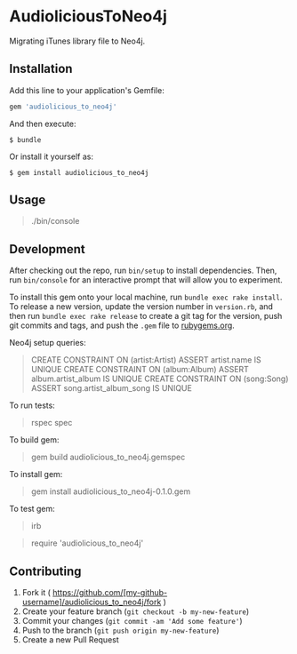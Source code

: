 # AudioliciousToNeo4j

Migrating iTunes library file to Neo4j.

## Installation

Add this line to your application's Gemfile:

```ruby
gem 'audiolicious_to_neo4j'
```

And then execute:

    $ bundle

Or install it yourself as:

    $ gem install audiolicious_to_neo4j

## Usage

> ./bin/console

## Development

After checking out the repo, run `bin/setup` to install dependencies. Then, run `bin/console` for an interactive prompt that will allow you to experiment.

To install this gem onto your local machine, run `bundle exec rake install`. To release a new version, update the version number in `version.rb`, and then run `bundle exec rake release` to create a git tag for the version, push git commits and tags, and push the `.gem` file to [rubygems.org](https://rubygems.org).

Neo4j setup queries:

> CREATE CONSTRAINT ON (artist:Artist) ASSERT artist.name IS UNIQUE
> CREATE CONSTRAINT ON (album:Album) ASSERT album.artist_album IS UNIQUE
> CREATE CONSTRAINT ON (song:Song) ASSERT song.artist_album_song IS UNIQUE

To run tests:

> rspec spec

To build gem:

> gem build audiolicious_to_neo4j.gemspec

To install gem:

> gem install audiolicious_to_neo4j-0.1.0.gem

To test gem:

> irb

> require 'audiolicious_to_neo4j'

## Contributing

1. Fork it ( https://github.com/[my-github-username]/audiolicious_to_neo4j/fork )
2. Create your feature branch (`git checkout -b my-new-feature`)
3. Commit your changes (`git commit -am 'Add some feature'`)
4. Push to the branch (`git push origin my-new-feature`)
5. Create a new Pull Request
